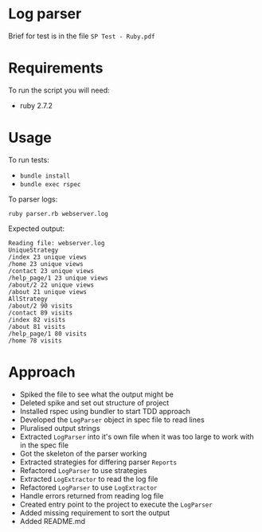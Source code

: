 # Log parser

Brief for test is in the file `SP Test - Ruby.pdf`

# Requirements

To run the script you will need:

- ruby 2.7.2

# Usage

To run tests:

- `bundle install`
- `bundle exec rspec`

To parser logs:

`ruby parser.rb webserver.log`

Expected output:

```
Reading file: webserver.log
UniqueStrategy
/index 23 unique views
/home 23 unique views
/contact 23 unique views
/help_page/1 23 unique views
/about/2 22 unique views
/about 21 unique views
AllStrategy
/about/2 90 visits
/contact 89 visits
/index 82 visits
/about 81 visits
/help_page/1 80 visits
/home 78 visits
```

# Approach

- Spiked the file to see what the output might be
- Deleted spike and set out structure of project
- Installed rspec using bundler to start TDD approach
- Developed the `LogParser` object in spec file to read lines
- Pluralised output strings
- Extracted `LogParser` into it's own file when it was too large to work with in the spec file
- Got the skeleton of the parser working
- Extracted strategies for differing parser `Reports`
- Refactored `LogParser` to use strategies
- Extracted `LogExtractor` to read the log file
- Refactored `LogParser` to use `LogExtractor`
- Handle errors returned from reading log file
- Created entry point to the project to execute the `LogParser`
- Added missing requirement to sort the output
- Added README.md
